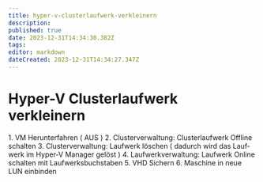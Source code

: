 ```yaml
---
title: hyper-v-clusterlaufwerk-verkleinern
description: 
published: true
date: 2023-12-31T14:34:30.382Z
tags: 
editor: markdown
dateCreated: 2023-12-31T14:34:27.347Z
---
```


# Hyper-V Clusterlaufwerk verkleinern

<div class="vector-body" id="bkmrk-vm-herunterfahren-%28-"><div class="mw-body-content mw-content-ltr" dir="ltr" id="bkmrk-vm-herunterfahren-%28--1" lang="de"><div class="mw-parser-output">1. VM Herunterfahren ( AUS )
2. Clusterverwaltung: Clusterlaufwerk Offline schalten
3. Clusterverwaltung: Laufwerk löschen ( dadurch wird das Laufwerk im Hyper-V Manager gelöst )
4. Laufwerkverwaltung: Laufwerk Online schalten mit Laufwerksbuchstaben
5. VHD Sichern
6. Maschine in neue LUN einbinden

</div></div></div>